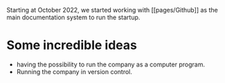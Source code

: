 Starting at October 2022, we started working with [[pages/Github]] as the main documentation system to run the startup. 


# Some incredible ideas
* having the possibility to run the company as a computer program. 
* Running the company in version control. 